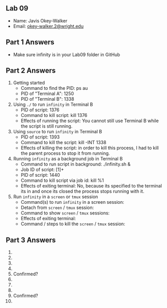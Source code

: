 ## Lab 09

- Name: Javis Okey-Walker
- Email: okey-walker.2@wright.edu

## Part 1 Answers

- Make sure infinity is in your Lab09 folder in GitHub

## Part 2 Answers

1. Getting started
   - Command to find the PID: ps au
   - PID of "Terminal A": 1250
   - PID of "Terminal B": 1338
2. Using `./` to run `infinity` in Terminal B
   - PID of script: 1376
   - Command to kill script: kill 1376
   - Effects of running the script: You cannot still use Terminal B while the script is still running.
3. Using `source` to run `infinity` in Terminal B
   - PID of script: 1393
   - Command to kill the script: kill -INT 1338
   - Effects of killing the script: in order to kill this process, I had to kill the parent process to stop it from running.
4. Running `infinity` as a background job in Terminal B
   - Command to run script in background: ./infinity.sh &
   - Job ID of script: [1]+
   - PID of script: 1440
   - Command to kill script via job id: kill %1
   - Effects of exiting terminal: No, because its specified to the terminal its in and once its closed the process stops running with it.
5. Run `infinity` in a `screen` or `tmux` session
   - Command(s) to run `infinity` in a screen session:
   - Detach from `screen` / `tmux` session:
   - Command to show `screen` / `tmux` sessions:
   - Effects of exiting terminal:
   - Command / steps to kill the `screen` / `tmux` session:

## Part 3 Answers

1.
2.
3.
4.
5. Confirmed?
6.
7.
8.
9. Confirmed?
10.
